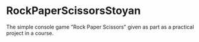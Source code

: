 # RockPaperScissorsStoyan
The simple console game "Rock Paper Scissors" given as part as a practical project in a course.
